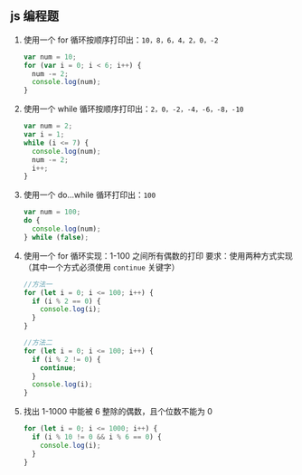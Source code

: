 ## js 编程题

1. 使用一个 for 循环按顺序打印出：`10，8，6，4，2，0，-2`

   ```js
   var num = 10;
   for (var i = 0; i < 6; i++) {
     num -= 2;
     console.log(num);
   }
   ```

2. 使用一个 while 循环按顺序打印出：`2，0，-2，-4，-6，-8，-10`

   ```js
   var num = 2;
   var i = 1;
   while (i <= 7) {
     console.log(num);
     num -= 2;
     i++;
   }
   ```

3. 使用一个 do...while 循环打印出：`100`

   ```js
   var num = 100;
   do {
     console.log(num);
   } while (false);
   ```

4. 使用一个 for 循环实现：1-100 之间所有偶数的打印
   要求：使用两种方式实现（其中一个方式必须使用 `continue` 关键字）

   ```js
   //方法一
   for (let i = 0; i <= 100; i++) {
     if (i % 2 == 0) {
       console.log(i);
     }
   }

   //方法二
   for (let i = 0; i <= 100; i++) {
     if (i % 2 != 0) {
       continue;
     }
     console.log(i);
   }
   ```

5. 找出 1-1000 中能被 6 整除的偶数，且个位数不能为 0

   ```js
   for (let i = 0; i <= 1000; i++) {
     if (i % 10 != 0 && i % 6 == 0) {
       console.log(i);
     }
   }
   ```
